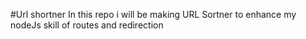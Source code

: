 #Url shortner
In this repo i will be making URL Sortner to enhance my nodeJs skill of routes and redirection 
